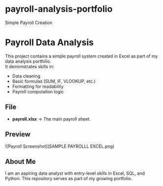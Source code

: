 # payroll-analysis-portfolio
Simple Payroll Creation

# Payroll Data Analysis

This project contains a simple payroll system created in Excel as part of my data analysis portfolio.  
It demonstrates skills in:
- Data cleaning
- Basic formulas (SUM, IF, VLOOKUP, etc.)
- Formatting for readability
- Payroll computation logic

## File
- **payroll.xlsx** → The main payroll sheet.

## Preview
![Payroll Screenshot](SAMPLE PAYROLLL EXCEL.png)

## About Me
I am an aspiring data analyst with entry-level skills in Excel, SQL, and Python. This repository serves as part of my growing portfolio.
